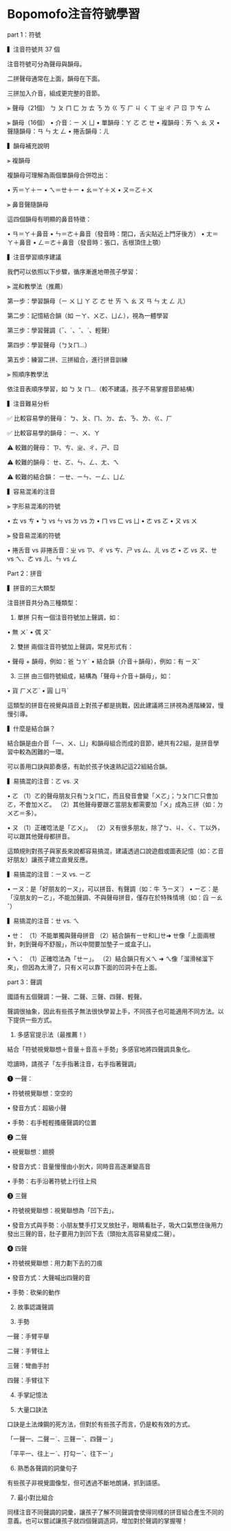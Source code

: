 # Bopomofo注音符號學習

part 1：符號

▍注音符號共 37 個

注音符號可分為聲母與韻母。

二拼聲母通常在上面，韻母在下面。

三拼加入介音，組成更完整的音節。


⫸ 聲母（21個）
ㄅ ㄆ ㄇ ㄈ ㄉ ㄊ ㄋ ㄌ
ㄍ ㄎ ㄏ ㄐ ㄑ ㄒ
ㄓ ㄔ ㄕ ㄖ ㄗ ㄘ ㄙ


⫸ 韻母（16個）
• 介音：ㄧ ㄨ ㄩ 
• 單韻母：ㄚ ㄛ ㄜ ㄝ
• 複韻母：ㄞ ㄟ ㄠ ㄡ
• 聲隨韻母：ㄢ ㄣ ㄤ ㄥ
• 捲舌韻母：ㄦ



▍韻母補充說明


⫸ 複韻母

複韻母可理解為兩個單韻母合併唸出：

• ㄞ＝ㄚ＋ㄧ
• ㄟ＝ㄝ＋ㄧ
• ㄠ＝ㄚ＋ㄨ
• ㄡ＝ㄛ＋ㄨ


⫸ 鼻音聲隨韻母 

這四個韻母有明顯的鼻音特徵：

• ㄢ＝ㄚ＋鼻音
• ㄣ＝ㄜ＋鼻音（發音時：閉口，舌尖貼近上門牙後方）
• ㄤ＝ㄚ＋鼻音
• ㄥ＝ㄜ＋鼻音（發音時：張口，舌根頂住上顎）



▍注音學習順序建議

我們可以依照以下步驟，循序漸進地帶孩子學習：


⫸ 混和教學法（推薦）

第一步：學習韻母（ㄧ ㄨ ㄩ ㄚ ㄛ ㄜ ㄝ ㄞ ㄟ ㄠ ㄡ ㄢ ㄣ ㄤ ㄥ ㄦ）

第二步：記憶結合韻（如 ㄧㄚ、ㄨㄛ、ㄩㄥ），視為一體學習

第三步：學習聲調（ˉ、ˊ、ˇ、ˋ、輕聲）

第四步：學習聲母（ㄅㄆㄇ…）

第五步：練習二拼、三拼組合，進行拼音訓練


⫸  照順序教學法

依注音表順序學習，如 ㄅ ㄆ ㄇ…（較不建議，孩子不易掌握音節結構）



▍注音難易分析

✅ 比較容易學的聲母：
ㄅ、ㄆ、ㄇ、ㄉ、ㄊ、ㄋ、ㄌ、ㄍ、ㄏ

✅ 比較容易學的韻母：
ㄧ、ㄨ、ㄚ

⚠️ 較難的聲母：
ㄗ、ㄘ、ㄓ、ㄔ、ㄕ、ㄖ

⚠️ 較難的韻母：
ㄝ、ㄛ、ㄣ、ㄥ、ㄤ、ㄟ

⚠️ 較難的結合韻：
ㄧㄝ、ㄧㄣ、ㄧㄥ、ㄩㄥ



▍容易混淆的注音　


⫸ 字形易混淆的符號

• ㄊ vs ㄘ
• ㄅ vs ㄣ vs ㄉ vs ㄌ
• ㄇ vs ㄈ vs ㄩ
• ㄜ vs ㄛ
• ㄡ vs ㄨ


⫸ 發音易混淆的符號

• 捲舌音 vs 非捲舌音：ㄓ vs ㄗ、ㄔ vs ㄘ、ㄕ vs ㄙ、ㄦ vs ㄜ
• ㄛ vs ㄡ、ㄝ vs ㄟ、ㄜ vs ㄦ、ㄣ vs ㄥ










Part 2：拼音

▍拼音的三大類型

注音拼音共分為三種類型：

 
1. 單拼
只有一個注音符號加上聲調，如：

• 無 ㄨˊ
• 偶 ㄡˇ
 

2. 雙拼
兩個注音符號加上聲調，常見形式有：

• 聲母 + 韻母，例如：爸 ㄅㄚˋ
• 結合韻（介音＋韻母），例如：有 ㄧㄡˇ
 

3. 三拼
由三個符號組成，結構為「聲母＋介音＋韻母」，如：

• 貨 ㄏㄨㄛˋ
• 圓 ㄩㄢˊ

 
這類型的拼音在視覺與語音上對孩子都是挑戰，因此建議將三拼視為進階練習，慢慢引導。



▍什麼是結合韻？
 
結合韻是由介音「一、ㄨ、ㄩ」和韻母組合而成的音節，總共有22組，是拼音學習中較為困難的一環。

可以善用口訣與節奏感，有助於孩子快速熟記這22組結合韻。



▍易搞混的注音：ㄛ vs. ㄡ
 

• ㄛ
（1）ㄛ的聲母朋友只有ㄅㄆㄇㄈ，而且發音會變「ㄨㄛ」；ㄅㄆㄇㄈ只會加ㄛ，不會加ㄨㄛ。
（2）其他聲母要跟ㄛ當朋友都需要加「ㄨ」成為三拼（如：ㄉㄨㄛ＝多）。
  
• ㄡ （1）正確唸法是「ㄛㄨ」。
（2）ㄡ有很多朋友，除了ㄅ、ㄐ、ㄑ、ㄒ以外，可以跟其他聲母都拼音。
 

這類規則對孩子與家長來說都容易搞混，建議透過口說遊戲或圖表記憶（如：ㄛ音好朋友）讓孩子建立直覺反應。



▍易搞混的注音：ㄧㄡ vs. ㄧㄛ
 
• ㄧㄡ：是「好朋友的ㄧㄡ」，可以拼音、有聲調（如：牛 ㄋㄧㄡˊ）
• ㄧㄛ：是「沒朋友的ㄧㄛ」，不能加聲調、不與聲母拼音，僅存在於特殊情境（如：舀 ㄧㄠˇ）



▍易搞混的注音：ㄝ vs. ㄟ

• ㄝ：
 （1）不能單獨與聲母拼音
（2）結合韻有ㄧㄝ和ㄩㄝ➜ ㄝ像「上面兩根針，刺到聲母不舒服」，所以中間要加墊子ㄧ或盒子ㄩ。
 
• ㄟ：
（1）正確唸法為「ㄝㄧ」。
（2）結合韻只有ㄨㄟ ➜ ㄟ像「溜滑梯溜下來」，但因為太滑了，只有ㄨ可以靠下面的凹洞卡在上面。










part 3：聲調

國語有五個聲調：一聲、二聲、三聲、四聲、輕聲。

聲調很抽象，因此有些孩子無法很快學習上手，不同孩子也可能適用不同方法。以下提供一些方式。

 
1. 多感官提示法（最推薦！）

結合「符號視覺聯想＋音量＋音高＋手勢」多感官地將四聲調具象化。

 
唸讀時，請孩子「左手指著注音，右手指著聲調」


❶ 一聲：

• 符號視覺聯想：空空的

• 發音方式：超級小聲

• 手勢：右手輕輕搔癢聲調的位置


❷ 二聲

• 視覺聯想：翅膀

• 發音方式：音量慢慢由小到大，同時音高逐漸變高音

• 手勢：右手沿著符號上行往上飛


❸ 三聲

• 符號視覺聯想：視覺聯想為「凹下去」。

• 發音方式與手勢：小朋友雙手打叉叉放肚子，眼睛看肚子，吸大口氣憋住後用力發出三聲的音，肚子要用力到凹下去（頭抬太高容易變成二聲）。


❹ 四聲

• 符號視覺聯想：用力劃下去的刀痕

• 發音方式：大聲喊出四聲的音

• 手勢：砍柴的動作



2. 故事認識聲調



3. 手勢 

 
一聲：手臂平舉

二聲：手臂往上

三聲：彎曲手肘

四聲：手臂往下



4. 手掌記憶法



5. 大量口訣法

 
口訣是土法煉鋼的死方法，但對於有些孩子而言，仍是較有效的方式。

「一聲一、二聲ㄧˊ、三聲ㄧˇ、四聲ㄧˋ」

「平平一、往上ㄧˊ、打勾ㄧˇ、往下ㄧˋ」



6. 熟悉各聲調的詞彙句子
 
有些孩子非視覺圖像型，但可透過不斷地朗誦，抓到語感。



7. 最小對比組合 

同樣注音不同聲調的詞彙，讓孩子了解不同聲調會使得同樣的拼音組合產生不同的意義。也可以嘗試讓孩子就四個聲調造詞，增加對於聲調的掌握喔！
